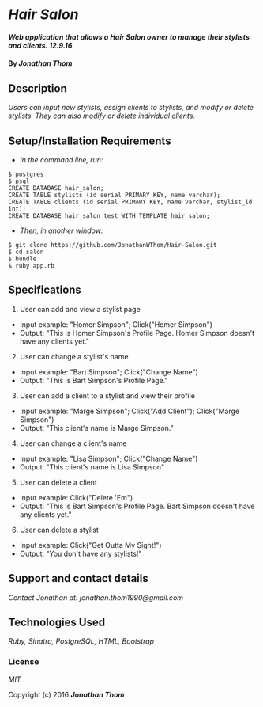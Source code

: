 # _Hair Salon_

#### _Web application that allows a Hair Salon owner to manage their stylists and clients. 12.9.16_

#### By _**Jonathan Thom**_

## Description

_Users can input new stylists, assign clients to stylists, and modify or delete stylists. They can also modify or delete individual clients._

## Setup/Installation Requirements

* _In the command line, run:_
```
$ postgres
$ psql
CREATE DATABASE hair_salon;
CREATE TABLE stylists (id serial PRIMARY KEY, name varchar);
CREATE TABLE clients (id serial PRIMARY KEY, name varchar, stylist_id int);
CREATE DATABASE hair_salon_test WITH TEMPLATE hair_salon;
```
* _Then, in another window:_
```
$ git clone https://github.com/JonathanWThom/Hair-Salon.git
$ cd salon
$ bundle
$ ruby app.rb
```

## Specifications
1. User can add and view a stylist page
  * Input example: "Homer Simpson"; Click("Homer Simpson")
  * Output: "This is Homer Simpson's Profile Page. Homer Simpson doesn't have any clients yet."

2. User can change a stylist's name
  * Input example: "Bart Simpson"; Click("Change Name")
  * Output: "This is Bart Simpson's Profile Page."

3. User can add a client to a stylist and view their profile
  * Input example: "Marge Simpson"; Click("Add Client"); Click("Marge Simpson")
  * Output: "This client's name is Marge Simpson."

4. User can change a client's name
  * Input example: "Lisa Simpson"; Click("Change Name")
  * Output: "This client's name is Lisa Simpson"

5. User can delete a client
  * Input example: Click("Delete 'Em")
  * Output: "This is Bart Simpson's Profile Page. Bart Simpson doesn't have any clients yet."

6. User can delete a stylist
  * Input example: Click("Get Outta My Sight!")
  * Output: "You don't have any stylists!"

## Support and contact details

_Contact Jonathan at: jonathan.thom1990@gmail.com_

## Technologies Used

_Ruby, Sinatra, PostgreSQL, HTML, Bootstrap_

### License

*MIT*

Copyright (c) 2016 **_Jonathan Thom_**
